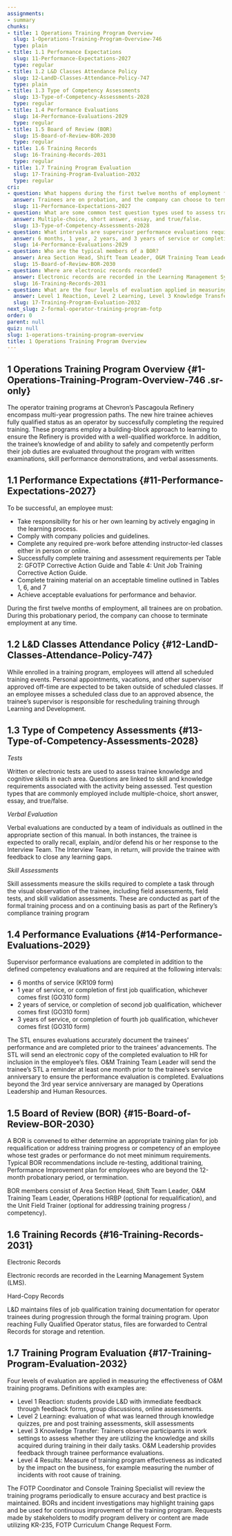```yaml
---
assignments:
- summary
chunks:
- title: 1 Operations Training Program Overview
  slug: 1-Operations-Training-Program-Overview-746
  type: plain
- title: 1.1 Performance Expectations
  slug: 11-Performance-Expectations-2027
  type: regular
- title: 1.2 L&D Classes Attendance Policy
  slug: 12-LandD-Classes-Attendance-Policy-747
  type: plain
- title: 1.3 Type of Competency Assessments
  slug: 13-Type-of-Competency-Assessments-2028
  type: regular
- title: 1.4 Performance Evaluations
  slug: 14-Performance-Evaluations-2029
  type: regular
- title: 1.5 Board of Review (BOR)
  slug: 15-Board-of-Review-BOR-2030
  type: regular
- title: 1.6 Training Records
  slug: 16-Training-Records-2031
  type: regular
- title: 1.7 Training Program Evaluation
  slug: 17-Training-Program-Evaluation-2032
  type: regular
cri:
- question: What happens during the first twelve months of employment for trainees?
  answer: Trainees are on probation, and the company can choose to terminate employment at any time.
  slug: 11-Performance-Expectations-2027
- question: What are some common test question types used to assess trainee knowledge and cognitive skills?
  answer: Multiple-choice, short answer, essay, and true/false.
  slug: 13-Type-of-Competency-Assessments-2028
- question: What intervals are supervisor performance evaluations required to be completed at?
  answer: 6 months, 1 year, 2 years, and 3 years of service or completion of job qualifications, whichever comes first.
  slug: 14-Performance-Evaluations-2029
- question: Who are the typical members of a BOR?
  answer: Area Section Head, Shift Team Leader, O&M Training Team Leader, Operations HRBP, Unit Field Trainer.
  slug: 15-Board-of-Review-BOR-2030
- question: Where are electronic records recorded?
  answer: Electronic records are recorded in the Learning Management System (LMS).
  slug: 16-Training-Records-2031
- question: What are the four levels of evaluation applied in measuring the effectiveness of O&M training programs?
  answer: Level 1 Reaction, Level 2 Learning, Level 3 Knowledge Transfer, and Level 4 Results.
  slug: 17-Training-Program-Evaluation-2032
next_slug: 2-formal-operator-training-program-fotp
order: 0
parent: null
quiz: null
slug: 1-operations-training-program-overview
title: 1 Operations Training Program Overview
---
```


## 1 Operations Training Program Overview {#1-Operations-Training-Program-Overview-746 .sr-only} 

The operator training programs at Chevron’s Pascagoula Refinery encompass multi-year progression paths. The new hire trainee achieves fully qualified status as an operator by successfully completing the required training. These programs employ a building-block approach to learning to ensure the Refinery is provided with a well-qualified workforce. In addition, the trainee’s knowledge of and ability to safely and competently perform their job duties are evaluated throughout the program with written examinations, skill performance demonstrations, and verbal assessments.

## 1.1 Performance Expectations {#11-Performance-Expectations-2027} 

To be successful, an employee must:

* Take responsibility for his or her own learning by actively engaging in the learning process.
* Comply with company policies and guidelines.
* Complete any required pre-work before attending instructor-led classes either in person or online.
* Successfully complete training and assessment requirements per Table 2: GFOTP Corrective Action Guide and Table 4: Unit Job Training Corrective Action Guide.
* Complete training material on an acceptable timeline outlined in Tables 1, 6, and 7
* Achieve acceptable evaluations for performance and behavior. 

During the first twelve months of employment, all trainees are on probation. During this probationary period, the company can choose to terminate employment at any time.

## 1.2 L&D Classes Attendance Policy {#12-LandD-Classes-Attendance-Policy-747} 

While enrolled in a training program, employees will attend all scheduled training events. Personal appointments, vacations, and other supervisor approved off-time are expected to be taken outside of scheduled classes. If an employee misses a scheduled class due to an approved absence, the trainee’s supervisor is responsible for rescheduling training through Learning and Development.

## 1.3 Type of Competency Assessments {#13-Type-of-Competency-Assessments-2028} 

_Tests_

Written or electronic tests are used to assess trainee knowledge and cognitive skills in each area. Questions are linked to skill and knowledge requirements associated with the activity being assessed. Test question types that are commonly employed include multiple-choice, short answer, essay, and true/false. 

_Verbal Evaluation_

Verbal evaluations are conducted by a team of individuals as outlined in the appropriate section of this manual. In both instances, the trainee is expected to orally recall, explain, and/or defend his or her response to the Interview Team. The Interview Team, in return, will provide the trainee with feedback to close any learning gaps.

_Skill Assessments_

Skill assessments measure the skills required to complete a task through the visual observation of the trainee, including field assessments, field tests, and skill validation assessments. These are conducted as part of the formal training process and on a continuing basis as part of the Refinery’s compliance training program

## 1.4 Performance Evaluations {#14-Performance-Evaluations-2029} 

Supervisor performance evaluations are completed in addition to the defined competency evaluations and are required at the following intervals:

* 6 months of service (KR109 form)
* 1 year of service, or completion of first job qualification, whichever comes first (GO310 form)
* 2 years of service, or completion of second job qualification, whichever comes first (GO310 form)
* 3 years of service, or completion of fourth job qualification, whichever comes first (GO310 form)

The STL ensures evaluations accurately document the trainees’ performance and are completed prior to the trainees’ advancements. The STL will send an electronic copy of the completed evaluation to HR for inclusion in the employee’s files. O&M Training Team Leader will send the trainee’s STL a reminder at least one month prior to the trainee’s service anniversary to ensure the performance evaluation is completed. Evaluations beyond the 3rd year service anniversary are managed by Operations Leadership and Human Resources.

## 1.5 Board of Review (BOR) {#15-Board-of-Review-BOR-2030} 

A BOR is convened to either determine an appropriate training plan for job requalification or address training progress or competency of an employee whose test grades or performance do not meet minimum requirements. Typical BOR recommendations include re-testing, additional training, Performance Improvement plan for employees who are beyond the 12-month probationary period, or termination.

BOR members consist of Area Section Head, Shift Team Leader, O&M Training Team Leader, Operations HRBP (optional for requalification), and the Unit Field Trainer (optional for addressing training progress / competency).

## 1.6 Training Records {#16-Training-Records-2031} 

Electronic Records

Electronic records are recorded in the Learning Management System (LMS). 

Hard-Copy Records

L&D maintains files of job qualification training documentation for operator trainees during progression through the formal training program. Upon reaching Fully Qualified Operator status, files are forwarded to Central Records for storage and retention.

## 1.7 Training Program Evaluation {#17-Training-Program-Evaluation-2032} 

Four levels of evaluation are applied in measuring the effectiveness of O&M training programs. Definitions with examples are: 

* Level 1 Reaction: students provide L&D with immediate feedback through feedback forms, group discussions, online assessments.
* Level 2 Learning: evaluation of what was learned through knowledge quizzes, pre and post training assessments, skill assessments
* Level 3 Knowledge Transfer: Trainers observe participants in work settings to assess whether they are utilizing the knowledge and skills acquired during training in their daily tasks. O&M Leadership provides feedback through trainee performance evaluations.
* Level 4 Results: Measure of training program effectiveness as indicated by the impact on the business, for example measuring the number of incidents with root cause of training.

The FOTP Coordinator and Console Training Specialist will review the training programs periodically to ensure accuracy and best practice is maintained. BORs and incident investigations may highlight training gaps and be used for continuous improvement of the training program. Requests made by stakeholders to modify program delivery or content are made utilizing KR-235, FOTP Curriculum Change Request Form.

